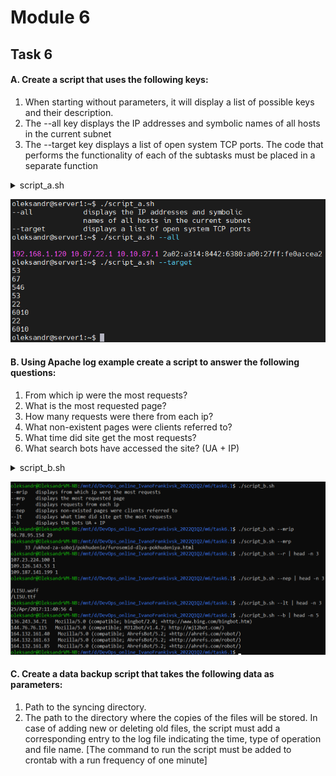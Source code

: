 # Module 6
## Task 6
#### A. Create a script that uses the following keys:
1. When starting without parameters, it will display a list of possible keys and their description.
2. The --all key displays the IP addresses and symbolic names of all hosts in the current subnet
3. The --target key displays a list of open system TCP ports.
The code that performs the functionality of each of the subtasks must be placed in a separate function

<details> 
  <summary>script_a.sh </summary>

```
 #!/bin/bash
 function show_all {
    hostname -a && hostname -I && hostname -d
}
function show_target {
    ss -tulpn | tr -s ' ' | cut -d ' ' -f5 | rev | cut -d: -f 1 | rev | tail -n +2
}
function show_help {
    echo $'--all \t\t displays the IP addresses and symbolic \n\t\t names of all hosts in the current subnet'
    echo $'--target \t displays a list of open system TCP ports'
}
if [ -z "$1" ]
    then
        show_help
        exit 0
fi

while [ -n "$1" ]
do
    case "$1" in
        --all) show_all;;
        --target) show_target;;
    esac
shift;
done
```
</details>

![output_script_a](images/Screenshot1_t6_1.png)

#### B. Using Apache log example create a script to answer the following questions:
 1. From which ip were the most requests?
 2. What is the most requested page?
 3. How many requests were there from each ip?
 4. What non-existent pages were clients referred to?
 5. What time did site get the most requests?
 6. What search bots have accessed the site? (UA + IP)

<details> 
  <summary>script_b.sh</summary>
  
```
#!/bin/bash
LOG_FILE=example_log.log

function most_requested_ip {
    for ip in `awk '{print $1}' $LOG_FILE | sort -u`
        do
            ip_count=`grep -c $ip $LOG_FILE`
            echo $ip $ip_count
    done | sort -rn +1 | head -1
}

function most_requested_page {
    awk '$7 ~ /.html/ {print $7}' $LOG_FILE | sort | uniq -c | sort -rn +1 | head -1
}

function count_requests {
    for ip in `awk '{print $1}' $LOG_FILE | sort -u`
        do
            ip_count=`grep -c $ip $LOG_FILE`
            echo $ip $ip_count
    done
}

function non_exist_pages {
    awk '$9 == "404" {print $7}' $LOG_FILE | sort | uniq -c | sort -rn +1 | cut -d ' ' -f8
}

function load_time {
    for ip in `awk -F '[][]' '{print $2}' $LOG_FILE | awk '{print $1}' | sort -u` 
        do
            ip_count=`grep -c $ip $LOG_FILE`
            echo $ip $ip_count
    done | sort -rn +1 | head -1
}

function bots {
    awk -F\" '($6 ~ /bot/){print $1,$6}' $LOG_FILE | awk -F\] 'split($1, array, /- -/){print array[1]$2}' | sort | uniq 
}
function show_help {
    echo $'--mrip \t displays from which ip were the most requests'
    echo $'--mrp \t displays the most requested page'
    echo $'--r \t displays requests from each ip'
    echo $'--nep \t displays non-existed pages were clients referred to'
    echo $'--lt \t displays what time did site get the most requests'
    echo $'--b \t displays the bots UA + IP'
}
if [ -z "$1" ]
    then
        show_help
        exit 0
fi

while [ -n "$1" ]
do
    case "$1" in
        --mrip) most_requested_ip;;
        --mrp) most_requested_page;;
        --r) count_requests;;
        --nep) non_exist_pages;;
        --lt) load_time;;
        --b) bots;;
    esac
shift;
done
```
</details>

![output_script_b](images/Screenshot2_t6_1.png)

#### C. Create a data backup script that takes the following data as parameters:
1. Path to the syncing directory.
2. The path to the directory where the copies of the files will be stored.
In case of adding new or deleting old files, the script must add a corresponding entry to the log file indicating the time, type of operation and file name. [The command to run the script must be added to crontab with a run frequency of one minute]
